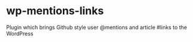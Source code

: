 # wp-mentions-links
Plugin which brings Github style user @mentions and article #links to the WordPress
